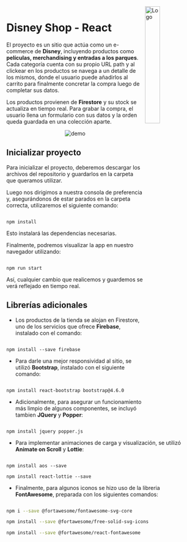 
<img  alt="Logo" align="right"  src="https://seeklogo.com/images/D/disney-store-logo-2B54E2F619-seeklogo.com.png"  width="28%"  />

  

# Disney Shop - React

  

El proyecto es un sitio que actúa como un e-commerce de **Disney**, incluyendo productos como **películas, merchandising y entradas a los parques**. Cada categoría cuenta con su propio URL path y al clickear en los productos se navega a un detalle de los mismos, donde el usuario puede añadirlos al carrito para finalmente concretar la compra luego de completar sus datos.


Los productos provienen de **Firestore** y su stock se actualiza en tiempo real. Para grabar la compra, el usuario llena un formulario con sus datos y la orden queda guardada en una colección aparte.

<p align='center'>
<img src='https://gifyu.com/image/oFw0' alt='demo'>
</p>

  

## Inicializar proyecto

  

Para inicializar el proyecto, deberemos descargar los archivos del repositorio y guardarlos en la carpeta que queramos utilizar.

  

Luego nos dirigimos a nuestra consola de preferencia y, asegurándonos de estar parados en la carpeta correcta, utilizaremos el siguiente comando:

  

```

npm install

```

Esto instalará las dependencias necesarias.

  

Finalmente, podremos visualizar la app en nuestro navegador utilizando:

  

```

npm run start

```

Así, cualquier cambio que realicemos y guardemos se verá reflejado en tiempo real.

  

## Librerías adicionales

  

- Los productos de la tienda se alojan en Firestore, uno de los servicios que ofrece **Firebase**, instalado con el comando:

```

npm install --save firebase

```

  

- Para darle una mejor responsividad al sitio, se utilizó **Bootstrap**, instalado con el siguiente comando:

```

npm install react-bootstrap bootstrap@4.6.0

```

  

- Adicionalmente, para asegurar un funcionamiento más limpio de algunos componentes, se incluyó tambien **JQuery** y **Popper**:

```

npm install jquery popper.js

```

- Para implementar animaciones de carga y visualización, se utilizó **Animate on Scroll** y **Lottie**:

```

npm install aos --save

npm install react-lottie --save

```

- Finalmente, para algunos iconos se hizo uso de la libreria **FontAwesome**, preparada con los siguientes comandos:

```sh

npm i --save @fortawesome/fontawesome-svg-core

npm install --save @fortawesome/free-solid-svg-icons

npm install --save @fortawesome/react-fontawesome

```